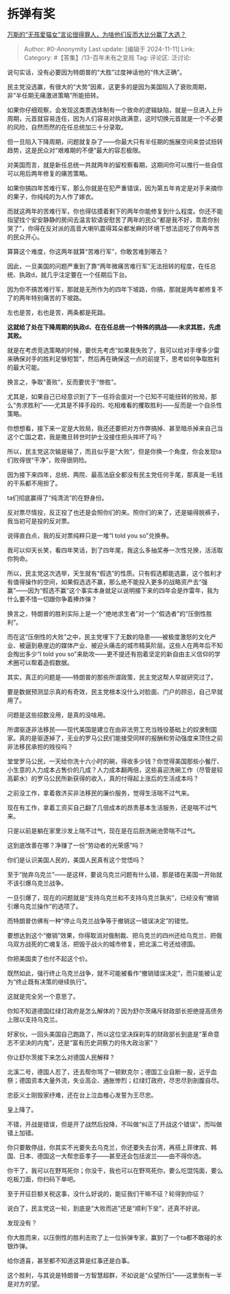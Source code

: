 # 拆弹有奖
[万斯的“无孩爱猫女”言论很得罪人，为啥他们反而大比分赢了大选？](https://www.zhihu.com/question/3520419090/answer/28491197980)

> Author: #0-Anonymity
> Last update: [编辑于 2024-11-11]
> Link:
> Category: #【答集】/13-百年未有之变局 
> Tag: 
> 评论区:
> 泛讨论:

说句实话，没有必要因为特朗普的“大胜”过度神话他的“伟大正确”。

民主党没选赢，有很大的“大势”因素，这更多的是因为美国陷入了衰败周期，非“半任期无痛激进策略”所能扭转。

如果你仔细观察，会发现这类票选体制有一个致命的逻辑缺陷，就是一旦进入上升周期，元首就容易连任，因为人们容易对执政满意，这时切换元首就是一个不必要的风险，自然而然的在任总统加三十分录取。

但一旦陷入下降周期，问题就复杂了——你最大只有半任期的施展空间来尝试扭转趋势，这是民众对“艰难期的不便”最大的容忍极限。

对美国而言，就是新任总统一共就两年的留校察看期，这期间你可以推行一些自信可以用后两年修复的痛苦策略。

如果你搞四年苦难行军，那么你就是在犯严重错误，因为第五年肯定是对手来摘你的果子，你纯纯的为人作了嫁衣。

而就这两年的苦难行军，你也得估摸着剩下的两年你能修复到什么程度。你还不能指望找个安安静静的房间去温言软语安慰苦了两年的民众“都是我不好，乖乖你别哭了”，你得在反对派的高音大喇叭震得耳朵都发麻的环境下想法逗吃了你两年苦的民众开心。

算算这个难度，你这两年就算“苦难行军”，你敢苦难到哪去？

因此，一旦美国的问题严重到了靠“两年微痛苦难行军”无法扭转的程度，在任总统、执政d，就几乎注定要在一个任期后下台。

因为你不搞苦难行军，那就是无所作为的四年下坡路，你搞，那就是两年都修复不了的两年特别痛苦的下坡路。

左也是苦，右也是苦，两条都是死路。

**这就给了处在下降周期的执政d、在在任总统一个特殊的挑战——未求其胜，先虑其败。**

就是在考虑竞选策略的时候，要优先考虑“如果我失败了，我可以给对手埋多少雷来确保对手的胜利足够短暂”，然后再在确保这一点的前提下，思考如何争取胜利的最大可能。

换言之，争取“善败”，反而要优于“惨胜”。

尤其是，如果自己已经意识到了下一任将会面对一个已知不可能扭转的败局，那么“务求胜利”——尤其是不择手段的、吃相难看的攫取胜利——反而是一个自杀性策略。

你想想看，接下来一定是大败局，我还还要把对方作弊搞掉、甚至暗杀掉来自己当这个亡国之君，我是撒旦转世时护士没接住把头摔坏了吗？

所以，民主党这次输是输了，而且似乎是“大败”，但是你换一个角度，你会发现ta们败得很“干净”，败得很阴险。

因为接下来四年，总统、两院、最高法庭全都没有民主党任何手尾，那真是一毛钱的干系都不用担了。

ta们彻底赢得了“纯清流”的在野身份。

反对票尽情投，反正投了也还是会照你们的来。照你们的来了，还是输得脱裤子，我当初可是投的反对票。

说得直白点，我的反对票纯粹只是一堆“I told you so”兑换券。

我可以仰天长笑，看四年笑话，到了四年尾，我这么多抽奖券一次性兑换，活活取你狗命。

所以，民主党这次选举，天生就有“假选”的性质。只有假选都能选赢，这个胜利才有值得操作的空间，如果假选选不赢，那么绝不能投入更多的战略资产去“强赢”——因为“假选不赢”这个事实本身就足以说明接下来的四年会是炸雷年，我为什么要不惜一切跟你争着捧炸弹？

换言之，特朗普的胜利实际上是一个“绝地求生者”对一个“假选者”的“压倒性胜利”。

而在这“压倒性的大败”之中，民主党埋下了无数的隐患——被极度激怒的文化产业、被逼到悬崖边的媒体产业、被迎头痛击的城市精英阶层。这些人在两年后不知会掏出多少“I told you so”来助攻——更不提还有抱着坚定的新自由主义信仰的学术圈可以帮着造假数据。

其实，真正的问题是——特朗普的那些所谓政策，民主党这帮人早就研究过了。

要是数据预测显示真的有奇效，民主党根本没什么对脸面、门户的顾忌，自己早就用了。

问题是这些招数没用，是真的没啥用。

所谓驱逐非法移民——现代美国是建立在由非法劳工充当贱役基础上的奴隶制国家。真的是驱逐掉了，无业的罗马公民们能接受同样的报酬和劳动强度来顶住之前 非法移民承担的贱役吗？

堂堂罗马公民，一天给你洗十六小时的碗，得收多少钱？你觉得美国那些小餐厅、小生意的人力成本占售价的几成？人力成本翻两倍，这些喜迎洗碗工作（尽管是较高薪水）的罗马公民所新获得的收入，真的付得起上涨后的生活成本吗？

之前没工作，拿着救济买非法移民的廉价服务，觉得生活喘不过气来。

现在有工作，拿着工资买自己翻了几倍成本的昂贵基本生活服务，还是喘不过气来。

只是以前是躺在家里沙发上喘不过气，现在是在后厨洗碗池旁喘不过气。

这到底改善在哪？净赚了一份“劳动者的光荣感”吗？

你们是认识美国人民的，美国人民真有这个觉悟吗？

至于“抛弃乌克兰”——是这样，要说乌克兰问题有什么错，那是错在美国一开始就不该引爆乌克兰战争。

一旦引爆了，现在的问题就是“支持乌克兰和不支持乌克兰孰劣”，已经没有“撤销引爆乌克兰操作”的选项了。

而特朗普仿佛有一种“停止乌克兰战争等于撤销这一错误决定”的错觉。

要想达到这个“撤销”效果，你得取消对俄制裁、把乌克兰的四州还给乌克兰、把俄乌双方战死的亡魂复活，把毁于战火的城市修复，把北溪二号还给德国。

你把美国卖了也付不起这个价。

既然如此，强行终止乌克兰战争，就不可能被看作“撤销错误决定”，而只能被认定为“终止既有决策的继续执行”。

这就是完全另一个意思了。

你知不知道德国红绿灯政府是怎么解体的？因为舒尔茨痛斥财政部长拒绝提高债务上限以支持乌克兰。

好家伙，一回头美国自己跑路了，所以这位坚决踩刹车的财政部长到底是“革命意志不坚决的内鬼”，还是“富有历史洞察力的伟大政治家”？

你让舒尔茨接下来怎么对德国人民解释？

北溪二号，德国人忍了，还去帮你骂了一顿默克尔；德国工业自断一股，近乎血祭；德国资本大量外流，失业高企、通胀惨烈；红绿灯政府，尽忠尽到剖腹自尽。

忠臣义士刚毁家纾难，还在台上泣血椎心发誓为王尽忠。

皇上降了。

不错，开战是错误，但是开了战然后投降，不叫做“纠正了开战这个错误”，而叫做错上加错。

你只要敢停战，你其实不光要失去乌克兰，你还要失去台湾，再搭上菲律宾、韩国、日本、德国这一大帮忠臣孝子——甚至还会包括波兰——由不得你选。

你干了，我可以在野骂死你；你没干，我也可以在野骂死你，要么吃馄饨面，要么吃板刀面，你扫码下单吧。

至于开征巨额关税这事，没什么好说的，能征我们干嘛不征？轮得到你征？

说白了，民主党这一轮，到底是“大败而逃”还是“顺利下垒”，还真不好说。

发现没有？

你大胜而来，以压倒性的胜利击败了上一位拆弹专家，赢到了一个ta都不敢碰的水银炸弹。

给你道喜，甚至都不知道这算是红事还是白事。

这个胜利，与其说是特朗普一方智慧超群，不如说是“众望所归”——这里倒有一半是对方的望。